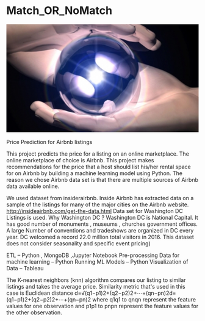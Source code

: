 # Match_OR_NoMatch
![Prediction](ADDL/crystal_ball_palm.jpg)

Price Prediction for Airbnb listings

This project predicts the price for a listing on an online marketplace. The online marketplace of choice is Airbnb.
This project makes recommendations for the price that a host should list his/her rental space for on Airbnb by building a machine learning model using Python.
The reason we chose Airbnb data set is that there are multiple sources of Airbnb data available online.

We used dataset from insiderairbnb. Inside Airbnb has extracted data on a sample of the listings for many of the major cities on the Airbnb website.
http://insideairbnb.com/get-the-data.html 
Data set for Washington DC Listings is used.  Why Washington DC ? Washington DC is National Capital. It has good number of monuments , museums , churches government offices.  A large Number of conventions and tradeshows are organized in DC every year. DC welcomed a record 22.0 million total visitors in 2016. This dataset does not consider seasonality and specific event pricing)

ETL – Python , MongoDB ,Jupyter Notebook
Pre-processing Data for machine learning – Python
Running ML Models – Python
Visualization of Data – Tableau

The K-nearest neighbors (knn) algorithm compares our listing to similar listings and takes the average price. 
Similarity metric that's used in this case is Euclidean distance
d=√(q1−p1)2+(q2−p2)2+⋯+(qn−pn)2d=(q1−p1)2+(q2−p2)2+⋯+(qn−pn)2
where q1q1 to qnqn represent the feature values for one observation and p1p1 to pnpn represent the feature values for the other observation.
